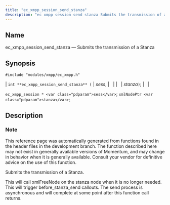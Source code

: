 ```yaml
---
title: "ec_xmpp_session_send_stanza"
description: "ec xmpp session send stanza Submits the transmission of a Stanza int ec xmpp session send stanza sess stanza ec xmpp session sess xml Node Ptr stanza This reference page was automatically generated from functions found in the header files in the development branch The function described here may not..."
---
```


<a name="apis.ec_xmpp_session_send_stanza"></a> 
## Name

ec_xmpp_session_send_stanza — Submits the transmission of a Stanza

## Synopsis

`#include "modules/xmpp/ec_xmpp.h"`

| `int **ec_xmpp_session_send_stanza** (` | <var class="pdparam">sess</var>, |   |
|   | <var class="pdparam">stanza</var>`)`; |   |

`ec_xmpp_session * <var class="pdparam">sess</var>`;
`xmlNodePtr <var class="pdparam">stanza</var>`;<a name="idp64639472"></a> 
## Description

### Note

This reference page was automatically generated from functions found in the header files in the development branch. The function described here may not exist in generally available versions of Momentum, and may change in behavior when it is generally available. Consult your vendor for definitive advice on the use of this function.

Submits the transmission of a Stanza.

This will call xmlFreeNode on the stanza node when it is no longer needed. This will trigger before_stanza_send callouts. The send process is asynchronous and will complete at some point after this function call returns.